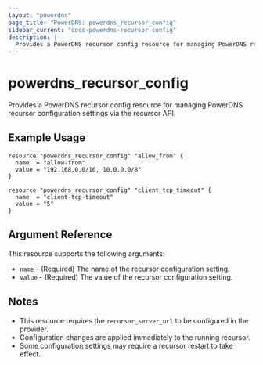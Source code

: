 ```yaml
---
layout: "powerdns"
page_title: "PowerDNS: powerdns_recursor_config"
sidebar_current: "docs-powerdns-recursor-config"
description: |-
  Provides a PowerDNS recursor config resource for managing PowerDNS recursor configuration settings via the recursor API.
---
```


# powerdns_recursor_config

Provides a PowerDNS recursor config resource for managing PowerDNS recursor configuration settings via the recursor API.

## Example Usage

```hcl
resource "powerdns_recursor_config" "allow_from" {
  name  = "allow-from"
  value = "192.168.0.0/16, 10.0.0.0/8"
}

resource "powerdns_recursor_config" "client_tcp_timeout" {
  name  = "client-tcp-timeout"
  value = "5"
}
```

## Argument Reference

This resource supports the following arguments:

- `name` - (Required) The name of the recursor configuration setting.
- `value` - (Required) The value of the recursor configuration setting.

## Notes

- This resource requires the `recursor_server_url` to be configured in the provider.
- Configuration changes are applied immediately to the running recursor.
- Some configuration settings may require a recursor restart to take effect.
